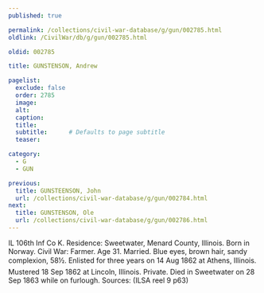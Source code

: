 ```yaml
---
published: true

permalink: /collections/civil-war-database/g/gun/002785.html
oldlink: /CivilWar/db/g/gun/002785.html

oldid: 002785

title: GUNSTENSON, Andrew

pagelist:
  exclude: false
  order: 2785
  image: 
  alt:
  caption:
  title:
  subtitle:      # Defaults to page subtitle
  teaser:

category: 
  - G 
  - GUN

previous:
  title: GUNSTEENSON, John
  url: /collections/civil-war-database/g/gun/002784.html  
next:
  title: GUNSTENSON, Ole
  url: /collections/civil-war-database/g/gun/002786.html   
---
```

IL 106th Inf Co K. Residence: Sweetwater, Menard County, Illinois. Born in Norway. Civil War: Farmer. Age 31. Married. Blue eyes, brown hair, sandy complexion, 5&#146;8&frac12;&#148;. Enlisted for three years on 14 Aug 1862 at Athens, Illinois. Mustered 18 Sep 1862 at Lincoln, Illinois. Private. Died in Sweetwater on 28 Sep 1863 while on furlough. Sources: (ILSA reel 9 p63)